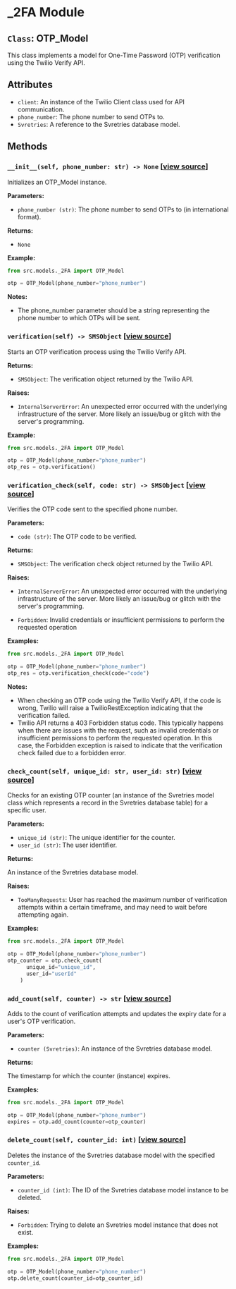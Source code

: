 # _2FA Module

## `Class`: OTP_Model

This class implements a model for One-Time Password (OTP) verification using the Twilio Verify API.

## Attributes

- `client`: An instance of the Twilio Client class used for API communication.
- `phone_number`: The phone number to send OTPs to.
- `Svretries`: A reference to the Svretries database model.

## Methods

### `__init__(self, phone_number: str) -> None` [[view source](/src/models/_2FA.py#L34-L42)]

Initializes an OTP_Model instance.

**Parameters:**

- `phone_number (str)`: The phone number to send OTPs to (in international format).

**Returns:**

- `None`

**Example:**

```python
from src.models._2FA import OTP_Model

otp = OTP_Model(phone_number="phone_number")
```

**Notes:**

- The phone_number parameter should be a string representing the phone number to which OTPs will be sent.

### `verification(self) -> SMSObject` [[view source](/src/models/_2FA.py#L44-L65)]

Starts an OTP verification process using the Twilio Verify API.

**Returns:**

- `SMSObject`: The verification object returned by the Twilio API.

**Raises:**

- `InternalServerError`: An unexpected error occurred with the underlying infrastructure of the server. More likely an issue/bug or glitch with the server's programming.

**Example:**

```python
from src.models._2FA import OTP_Model

otp = OTP_Model(phone_number="phone_number")
otp_res = otp.verification()
```

### `verification_check(self, code: str) -> SMSObject` [[view source](/src/models/_2FA.py#L67-L96)]

Verifies the OTP code sent to the specified phone number.

**Parameters:**

- `code (str)`: The OTP code to be verified.

**Returns:**

- `SMSObject`: The verification check object returned by the Twilio API.

**Raises:**

- `InternalServerError`: An unexpected error occurred with the underlying infrastructure of the server. More likely an issue/bug or glitch with the server's programming.

- `Forbidden`: Invalid credentials or insufficient permissions to perform the requested operation

**Examples:**

```python
from src.models._2FA import OTP_Model

otp = OTP_Model(phone_number="phone_number")
otp_res = otp.verification_check(code="code")
```

**Notes:**

- When checking an OTP code using the Twilio Verify API, if the code is wrong, Twilio will raise a TwilioRestException indicating that the verification failed.
- Twilio API returns a 403 Forbidden status code. This typically happens when there are issues with the request, such as invalid credentials or insufficient permissions to perform the requested operation. In this case, the Forbidden exception is raised to indicate that the verification check failed due to a forbidden error.

### `check_count(self, unique_id: str, user_id: str)` [[view source](/src/models/_2FA.py#L98-L162)]

Checks for an existing OTP counter (an instance of the Svretries model class which represents a record in the Svretries database table) for a specific user.

**Parameters:**

- `unique_id (str)`: The unique identifier for the counter.
- `user_id (str)`: The user identifier.

**Returns:**

An instance of the Svretries database model.

**Raises:**

- `TooManyRequests`: User has reached the maximum number of verification attempts within a certain timeframe, and may need to wait before attempting again.

**Examples:**

```python
from src.models._2FA import OTP_Model

otp = OTP_Model(phone_number="phone_number")
otp_counter = otp.check_count(
      unique_id="unique_id",
      user_id="userId"
    )
```

### `add_count(self, counter) -> str` [[view source](/src/models/_2FA.py#L164-L247)]

Adds to the count of verification attempts and updates the expiry date for a user's OTP verification.

**Parameters:**

- `counter (Svretries)`: An instance of the Svretries database model.

**Returns:**

The timestamp for which the counter (instance) expires.

**Examples:**

```python
from src.models._2FA import OTP_Model

otp = OTP_Model(phone_number="phone_number")
expires = otp.add_count(counter=otp_counter)
```

### `delete_count(self, counter_id: int)` [[view source](/src/models/_2FA.py#L249-L275)]

 Deletes the instance of the Svretries database model with the specified `counter_id`.

**Parameters:**

- `counter_id (int)`: The ID of the Svretries database model instance to be deleted.

**Raises:**

- `Forbidden`: Trying to delete an Svretries model instance that does not exist.

**Examples:**

```python
from src.models._2FA import OTP_Model

otp = OTP_Model(phone_number="phone_number")
otp.delete_count(counter_id=otp_counter_id)
```
